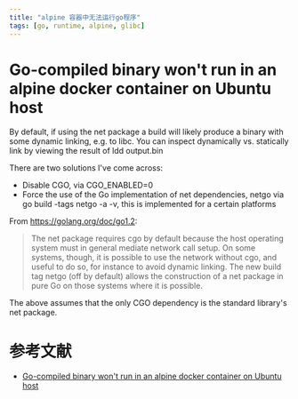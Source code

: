 ```yaml
---
title: "alpine 容器中无法运行go程序"
tags: [go, runtime, alpine, glibc]
---
```


# Go-compiled binary won't run in an alpine docker container on Ubuntu host

By default, if using the net package a build will likely produce a binary with some dynamic linking, e.g. to libc. You can inspect dynamically vs. statically link by viewing the result of ldd output.bin

There are two solutions I've come across:

- Disable CGO, via CGO_ENABLED=0
- Force the use of the Go implementation of net dependencies, netgo via go build -tags netgo -a -v, this is implemented for a certain platforms

From https://golang.org/doc/go1.2:

> The net package requires cgo by default because the host operating system must in general mediate network call setup. On some systems, though, it is possible to use the network without cgo, and useful to do so, for instance to avoid dynamic linking. The new build tag netgo (off by default) allows the construction of a net package in pure Go on those systems where it is possible.

The above assumes that the only CGO dependency is the standard library's net package.

# 参考文献
- [Go-compiled binary won't run in an alpine docker container on Ubuntu host](https://stackoverflow.com/questions/36279253/go-compiled-binary-wont-run-in-an-alpine-docker-container-on-ubuntu-host)

